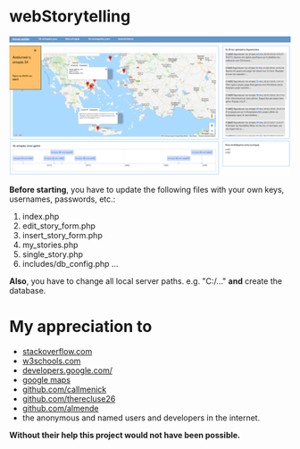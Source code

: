 # webStorytelling

![alt text](/pictures/mainP.png)



**Before starting**, you have to update the following files with your own keys, usernames, passwords, etc.:
1. index.php
2. edit_story_form.php
3. insert_story_form.php
4. my_stories.php
5. single_story.php
6. includes/db_config.php
...

**Also**, you have to change all local server paths. e.g. "C:/..." **and** create the database.




# My appreciation to
* [stackoverflow.com](https://stackoverflow.com)
* [w3schools.com](https://www.w3schools.com/)
* [developers.google.com/](https://developers.google.com/)
* [google maps](https://github.com/googlemaps/)
* [github.com/callmenick](https://github.com/callmenick)
* [github.com/therecluse26](https://github.com/therecluse26/PHP-Login)
* [github.com/almende](https://github.com/almende/vis)
* the anonymous and named users and developers in the internet. 

**Without their help this project would not have been possible.**
